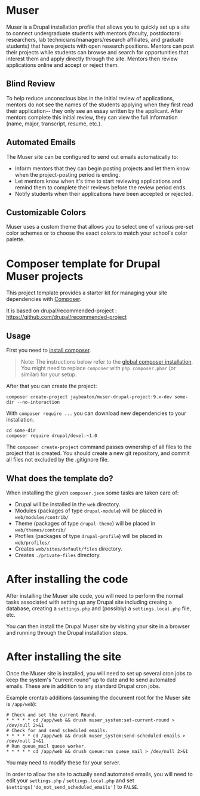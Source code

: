 # Muser

Muser is a Drupal installation profile that allows you to quickly set up a site to connect undergraduate students with mentors (faculty, postdoctoral researchers, lab technicians/managers/research affiliates, and graduate students) that have projects with open research positions. Mentors can post their projects while students can browse and search for opportunities that interest them and apply directly through the site. Mentors then review applications online and accept or reject them.

## Blind Review

To help reduce unconscious bias in the initial review of applications, mentors do not see the names of the students applying when they first read their application-- they only see an essay written by the applicant. After mentors complete this initial review, they can view the full information (name, major, transcript, resume, etc.).

## Automated Emails

The Muser site can be configured to send out emails automatically to:

- Inform mentors that they can begin posting projects and let them know when the project-posting period is ending.
- Let mentors know when it's time to start reviewing applications and remind them to complete their reviews before the review period ends.
- Notify students when their applications have been accepted or rejected.

## Customizable Colors

Muser uses a custom theme that allows you to select one of various pre-set color schemes or to choose the exact colors to match your school's color palette.

# Composer template for Drupal Muser projects

This project template provides a starter kit for managing your site
dependencies with [Composer](https://getcomposer.org/).

It is based on  drupal/recommended-project :
https://github.com/drupal/recommended-project

## Usage

First you need to [install composer](https://getcomposer.org/doc/00-intro.md#installation-linux-unix-osx).

> Note: The instructions below refer to the [global composer installation](https://getcomposer.org/doc/00-intro.md#globally).
You might need to replace `composer` with `php composer.phar` (or similar) 
for your setup.

After that you can create the project:

```shell
composer create-project jaybeaton/muser-drupal-project:9.x-dev some-dir --no-interaction
```

With `composer require ...` you can download new dependencies to your 
installation.

```shell
cd some-dir
composer require drupal/devel:~1.0
```

The `composer create-project` command passes ownership of all files to the 
project that is created. You should create a new git repository, and commit 
all files not excluded by the .gitignore file.

## What does the template do?

When installing the given `composer.json` some tasks are taken care of:

* Drupal will be installed in the `web` directory.
* Modules (packages of type `drupal-module`) will be placed in `web/modules/contrib/`
* Theme (packages of type `drupal-theme`) will be placed in `web/themes/contrib/`
* Profiles (packages of type `drupal-profile`) will be placed in `web/profiles/`
* Creates `web/sites/default/files` directory.
* Creates `./private-files` directory.

# After installing the code

After installing the Muser site code, you will need to perform the normal tasks associated
with setting up any Drupal site including creaing a database, creating a `settings.php`
and (possibly) a `settings.local.php` file, etc.

You can then install the Drupal Muser site by visiting your site in a browser and running
through the Drupal installation steps.

# After installing the site

Once the Muser site is installed, you will need to set up several cron jobs to keep the
system's "current round" up to date and to send automated emails. These are in addition
to any standard Drupal cron jobs.

Example crontab additions (assuming the document root for the Muser site is `/app/web`):

```shell
# Check and set the current Round.
* * * * * cd /app/web && drush muser_system:set-current-round > /dev/null 2>&1
# Check for and send scheduled emails.
* * * * * cd /app/web && drush muser_system:send-scheduled-emails > /dev/null 2>&1
# Run queue_mail queue worker.
* * * * * cd /app/web && drush queue:run queue_mail > /dev/null 2>&1
```

You may need to modify these for your server.

In order to allow the site to actually send automated emails, you will need to edit your
`settings.php` / `settings.local.php` and set `$settings['do_not_send_scheduled_emails']`
to `FALSE`.
